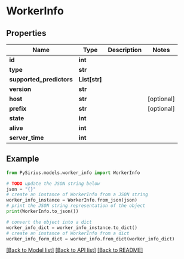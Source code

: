 # WorkerInfo


## Properties

Name | Type | Description | Notes
------------ | ------------- | ------------- | -------------
**id** | **int** |  | 
**type** | **str** |  | 
**supported_predictors** | **List[str]** |  | 
**version** | **str** |  | 
**host** | **str** |  | [optional] 
**prefix** | **str** |  | [optional] 
**state** | **int** |  | 
**alive** | **int** |  | 
**server_time** | **int** |  | 

## Example

```python
from PySirius.models.worker_info import WorkerInfo

# TODO update the JSON string below
json = "{}"
# create an instance of WorkerInfo from a JSON string
worker_info_instance = WorkerInfo.from_json(json)
# print the JSON string representation of the object
print(WorkerInfo.to_json())

# convert the object into a dict
worker_info_dict = worker_info_instance.to_dict()
# create an instance of WorkerInfo from a dict
worker_info_form_dict = worker_info.from_dict(worker_info_dict)
```
[[Back to Model list]](../README.md#documentation-for-models) [[Back to API list]](../README.md#documentation-for-api-endpoints) [[Back to README]](../README.md)


